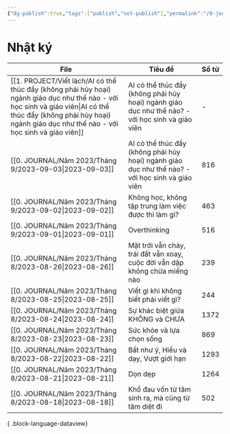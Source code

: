 ```yaml
---
{"dg-publish":true,"tags":["publish","not-publish"],"permalink":"/0-journal/nhat-ky/","dgPassFrontmatter":true}
---
```



# Nhật ký

| File                                                                                                                                                                                                                         | Tiêu đề                                                                                           | Số từ |
| ---------------------------------------------------------------------------------------------------------------------------------------------------------------------------------------------------------------------------- | ------------------------------------------------------------------------------------------------- | ----- |
| [[1. PROJECT/Viết lách/AI có thể thúc đẩy (không phải hủy hoại) ngành giáo dục như thế nào - với học sinh và giáo viên\|AI có thể thúc đẩy (không phải hủy hoại) ngành giáo dục như thế nào - với học sinh và giáo viên]] | AI có thể thúc đẩy (không phải hủy hoại) ngành giáo dục như thế nào? - với học sinh và giáo viên  | \-    |
| [[0. JOURNAL/Năm 2023/Tháng 9/2023-09-03\|2023-09-03]]                                                                                                                                                                    | AI có thể thúc đẩy (không phải hủy hoại) ngành giáo dục như thế nào?  - với học sinh và giáo viên | 816   |
| [[0. JOURNAL/Năm 2023/Tháng 9/2023-09-02\|2023-09-02]]                                                                                                                                                                    | Không học, không tập trung làm việc được thì làm gì?                                              | 463   |
| [[0. JOURNAL/Năm 2023/Tháng 9/2023-09-01\|2023-09-01]]                                                                                                                                                                    | Overthinking                                                                                      | 516   |
| [[0. JOURNAL/Năm 2023/Tháng 8/2023-08-26\|2023-08-26]]                                                                                                                                                                    | Mặt trời vẫn cháy, trái đất vẫn xoay, cuộc đời vẫn dập không chừa miếng nào                       | 239   |
| [[0. JOURNAL/Năm 2023/Tháng 8/2023-08-25\|2023-08-25]]                                                                                                                                                                    | Viết gì khi không biết phải viết gì?                                                              | 244   |
| [[0. JOURNAL/Năm 2023/Tháng 8/2023-08-24\|2023-08-24]]                                                                                                                                                                    | Sự khác biệt giữa KHÔNG và CHƯA                                                                   | 1372  |
| [[0. JOURNAL/Năm 2023/Tháng 8/2023-08-23\|2023-08-23]]                                                                                                                                                                    | Sức khỏe và lựa chọn sống                                                                         | 869   |
| [[0. JOURNAL/Năm 2023/Tháng 8/2023-08-22\|2023-08-22]]                                                                                                                                                                    | Bất như ý, Hiểu và dạy, Vượt giới hạn                                                             | 1293  |
| [[0. JOURNAL/Năm 2023/Tháng 8/2023-08-21\|2023-08-21]]                                                                                                                                                                    | Dọn dẹp                                                                                           | 1264  |
| [[0. JOURNAL/Năm 2023/Tháng 8/2023-08-18\|2023-08-18]]                                                                                                                                                                    | Khổ đau vốn từ tâm sinh ra, mà cũng từ tâm diệt đi                                                | 502   |

{ .block-language-dataview}